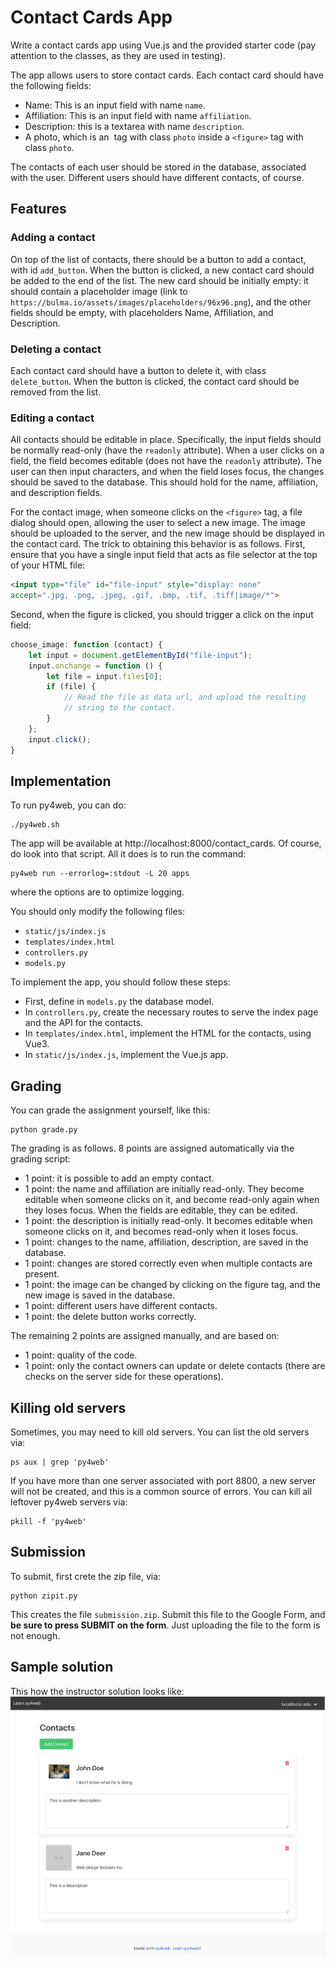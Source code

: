 # Contact Cards App

Write a contact cards app using Vue.js and the provided starter code
(pay attention to the classes, as they 
are used in testing).

The app allows users to store contact cards. 
Each contact card should have the following fields:
- Name: This is an input field with name `name`.
- Affiliation: This is an input field with name `affiliation`.
- Description: this is a textarea with name `description`.
- A photo, which is an <img> tag with class `photo` inside a `<figure>` tag with class `photo`. 

The contacts of each user should be stored in the database, associated with the user.
Different users should have different contacts, of course. 

## Features

### Adding a contact

On top of the list of contacts, there should be a button to add a contact, with id `add_button`. 
When the button is clicked, a new contact card should be added to the end of the list. 
The new card should be initially empty: it should contain a placeholder image (link to `https://bulma.io/assets/images/placeholders/96x96.png`), and the other fields should be empty, with placeholders Name, Affiliation, and Description.

### Deleting a contact

Each contact card should have a button to delete it, with class `delete_button`. 
When the button is clicked, the contact card should be removed from the list.

### Editing a contact

All contacts should be editable in place.  Specifically, the input fields should be normally read-only (have the `readonly` attribute). 
When a user clicks on a field, the field becomes editable  (does not have the `readonly` attribute).  The user can then input characters, and when the field loses focus, the changes should be saved to the database.  This should hold for the name, affiliation, and description fields.

For the contact image, when someone clicks on the `<figure>` tag, a file dialog should open, allowing the user to select a new image.  The image should be uploaded to the server, and the new image should be displayed in the contact card.
The trick to obtaining this behavior is as follows. 
First, ensure that you have a single input field that acts as file selector at the top of your HTML file:

```html
<input type="file" id="file-input" style="display: none"
accept=".jpg, .png, .jpeg, .gif, .bmp, .tif, .tiff|image/*">
```

Second, when the figure is clicked, you should trigger a click on the input field:

```javascript
choose_image: function (contact) {
    let input = document.getElementById("file-input");
    input.onchange = function () {
        let file = input.files[0];
        if (file) {
            // Read the file as data url, and upload the resulting
            // string to the contact. 
        }
    };
    input.click();
}
```

## Implementation

To run py4web, you can do: 

    ./py4web.sh

The app will be available at http://localhost:8000/contact_cards.
Of course, do look into that script.  All it does is to run the command: 

    py4web run --errorlog=:stdout -L 20 apps

where the options are to optimize logging. 

You should only modify the following files:
- `static/js/index.js`
- `templates/index.html`
- `controllers.py`
- `models.py`

To implement the app, you should follow these steps:
- First, define in `models.py` the database model. 
- In `controllers.py`, create the necessary routes to serve the index page and the API for the contacts.
- In `templates/index.html`, implement the HTML for the contacts, using Vue3. 
- In `static/js/index.js`, implement the Vue.js app.

## Grading

You can grade the assignment yourself, like this: 

    python grade.py

The grading is as follows.  8 points are assigned automatically via the grading script: 

- 1 point: it is possible to add an empty contact.
- 1 point: the name and affiliation are initially read-only. They become editable when someone clicks on it, and become read-only again when they loses focus. When the fields are editable, they can be edited. 
- 1 point: the description is initially read-only. It becomes editable when someone clicks on it, and becomes read-only when it loses focus.
- 1 point: changes to the name, affiliation, description, are saved in the database.
- 1 point: changes are stored correctly even when multiple contacts are present. 
- 1 point: the image can be changed by clicking on the figure tag, and the new image is saved in the database.
- 1 point: different users have different contacts. 
- 1 point: the delete button works correctly.

The remaining 2 points are assigned manually, and are based on: 

- 1 point: quality of the code. 
- 1 point: only the contact owners can update or delete contacts (there are checks on the server side for these operations).

## Killing old servers

Sometimes, you may need to kill old servers.  You can list the old servers via: 

    ps aux | grep 'py4web'

If you have more than one server associated with port 8800, a new server 
will not be created, and this is a common source of errors.  You can kill 
all leftover py4web servers via:

    pkill -f 'py4web'

## Submission

To submit, first crete the zip file, via: 

    python zipit.py

This creates the file `submission.zip`.  Submit this file to the Google Form, and **be sure to press SUBMIT on the form**.  Just uploading the file to the form is not enough. 

## Sample solution

This how the instructor solution looks like: 
![Sample solution](sample_solution.png)
